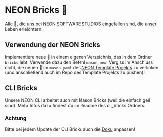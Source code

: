 # NEON Bricks 🧱

Alle 🧱, die uns bei NEON SOFTWARE STUDIOS eingefallen sind, die unser Leben erleichtern.

## Verwendung der NEON Bricks

Implementiere neue 🧱 in einem eigenen Verzeichnis, das in dem Ordner ```bricks``` lebt. Verwende dazu den Befehl ```mason new```. Vergiss im Anschluss nicht, die neuen 🧱 im ```mason.yaml``` des [NEON Template Projekts][template_project_link] zu verlinken (und anschließend auch im Repo des Template Projekts zu pushen)!

[template_project_link]: https://github.com/julien-neon/NEON_template_project

## CLI Bricks

Unsere NEON CLI arbeitet auch mit Mason Bricks (weil die einfach geil sind). Mehr Infos dazu findest du im Readme des cli_bricks Ordners.

### Achtung

Bitte bei jedem Update der CLI Bricks auch die [Doku](https://github.com/julien-neon/NEON_cli_docs) anpassen!
